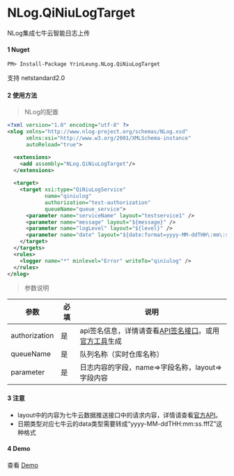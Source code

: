 # NLog.QiNiuLogTarget

NLog集成七牛云智能日志上传

#### 1 Nuget
```
PM> Install-Package YrinLeung.NLog.QiNiuLogTarget
```
支持 netstandard2.0

#### 2 使用方法

> NLog的配置

```xml
<?xml version="1.0" encoding="utf-8" ?>
<nlog xmlns="http://www.nlog-project.org/schemas/NLog.xsd"
      xmlns:xsi="http://www.w3.org/2001/XMLSchema-instance"
      autoReload="true">

  <extensions>
    <add assembly="NLog.QiNiuLogTarget"/>
  </extensions>
  
  <target>
    <target xsi:type="QiNiuLogService"
            name="qiniulog"
            authorization="test-authorization"
            queueName="queue_service">
      <parameter name="serviceName" layout="testservice1" />
      <parameter name="message" layout="${message}" />
      <parameter name="logLevel" layout="${level}" />
      <parameter name="date" layout="${date:format=yyyy-MM-ddTHH\:mm\:ss.fffZ}" />
    </target>
  </targets>
  <rules>
    <logger name="*" minlevel="Error" writeTo="qiniulog" />
  </rules>
</nlog>

```
> 参数说明


参数 | 必填 | 说明
---|---|---
authorization | 是 | api签名信息，详情请查看[API签名接口](https://developer.qiniu.com/insight/api/4814/the-api-signature)。或用[官方工具](http://pandora-toolkits.qiniu.com/?ref=developer.qiniu.com)生成
queueName | 是 | 队列名称（实时仓库名称）
parameter | 是 | 日志内容的字段，name=>字段名称，layout=>字段内容

#### 3 注意
- layout中的内容为七牛云数据推送接口中的请求内容，详情请查看[官方API](https://developer.qiniu.com/insight/api/4749/data-push-api)。  
- 日期类型对应七牛云的data类型需要转成“yyyy-MM-ddTHH\:mm\:ss.fffZ”这种格式


#### 4 Demo
查看 [Demo](https://github.com/yrinleung/NLog.QiNiuLogTarget/tree/master/test)
